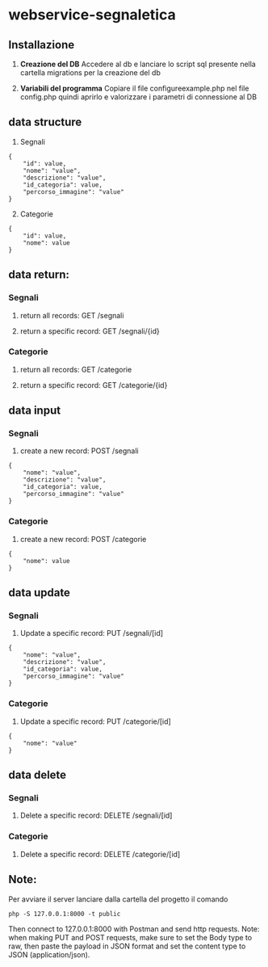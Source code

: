 # webservice-segnaletica

## Installazione

1. **Creazione del DB**
Accedere al db e lanciare lo script sql presente nella cartella migrations per la creazione del db

2. **Variabili del programma**
Copiare il file configureexample.php nel file config.php quindi aprirlo e valorizzare i parametri di connessione al DB

## data structure
1. Segnali
```
{
    "id": value,
    "nome": "value",
    "descrizione": "value",
    "id_categoria": value,
    "percorso_immagine": "value"
}
```
2. Categorie
```
{
    "id": value,
    "nome": value
}
```

## data return:

### Segnali
1. return all records: GET /segnali

2. return a specific record: GET /segnali/{id}

### Categorie
1. return all records: GET /categorie

2. return a specific record: GET /categorie/{id}

## data input
### Segnali
1. create a new record: POST /segnali
```
{
    "nome": "value",
    "descrizione": "value",
    "id_categoria": value,
    "percorso_immagine": "value"
}
```
### Categorie
1. create a new record: POST /categorie
```
{
    "nome": value
}
```

## data update
### Segnali
1.  Update a specific record: PUT /segnali/[id]
```
{
    "nome": "value",
    "descrizione": "value",
    "id_categoria": value,
    "percorso_immagine": "value"
}
```
### Categorie
1.  Update a specific record: PUT /categorie/[id]
```
{
    "nome": "value"
}
```
## data delete
### Segnali
1.  Delete a specific record: DELETE /segnali/[id]

### Categorie
1. Delete a specific record: DELETE /categorie/[id]


## Note:
Per avviare il server lanciare dalla cartella del progetto il comando
```
php -S 127.0.0.1:8000 -t public
```

Then connect to 127.0.0.1:8000 with Postman and send http requests. Note: when making PUT and POST requests, make sure to set the Body type to raw, then paste the payload in JSON format and set the content type to JSON (application/json).